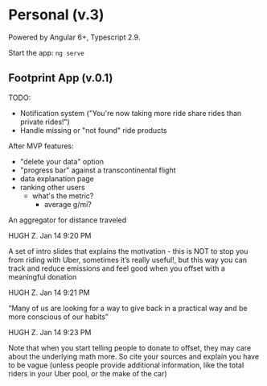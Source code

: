 # Personal (v.3)

Powered by Angular 6+, Typescript 2.9.

Start the app: `ng serve`


## Footprint App (v.0.1)

TODO:
- Notification system ("You're now taking more ride share rides than private rides!")
- Handle missing or "not found" ride products

After MVP features:
- "delete your data" option
- "progress bar" against a transcontinental flight
- data explanation page
- ranking other users
    - what's the metric?
        - average g/mi?

An aggregator for distance traveled

HUGH Z.
Jan 14 9:20 PM
  
A set of intro slides that explains the motivation - this is NOT to stop you from riding with Uber, sometimes it’s really useful!, but this way you can track and reduce emissions and feel good when you offset with a meaningful donation

HUGH Z.
Jan 14 9:21 PM
  
“Many of us are looking for a way to give back in a practical way and be more conscious of our habits”

HUGH Z.
Jan 14 9:23 PM
  
Note that when you start telling people to donate to offset, they may care about the underlying math more. So cite your sources and explain you have to be vague (unless people provide additional information, like the total riders in your Uber pool, or the make of the car)